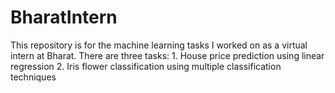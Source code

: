 # BharatIntern
This repository is for the machine learning tasks I worked on as a virtual intern at Bharat. There are three tasks: 1. House price prediction using linear regression  2.  Iris flower classification using multiple classification techniques
